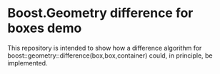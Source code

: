 # Boost.Geometry difference for boxes demo

This repository is intended to show how a difference algorithm for boost::geometry::difference(box,box,container<box>) could, in principle, be implemented.
